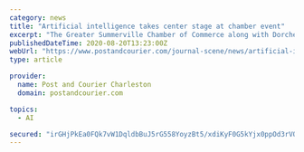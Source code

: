 ```yaml
---
category: news
title: "Artificial intelligence takes center stage at chamber event"
excerpt: "The Greater Summerville Chamber of Commerce along with Dorchester Economic Development held a virtual, Industry Appreciation event. The virtual gathering, presented by TD Bank, took on the challenging"
publishedDateTime: 2020-08-20T13:23:00Z
webUrl: "https://www.postandcourier.com/journal-scene/news/artificial-intelligence-takes-center-stage-at-chamber-event/article_5907bcbc-e2e8-11ea-a0d3-f3f6ce2e639f.html"
type: article

provider:
  name: Post and Courier Charleston
  domain: postandcourier.com

topics:
  - AI

secured: "irGHjPkEa0FQk7vW1DqldbBuJ5rG558YoyzBt5/xdiKyF0G5kYjx0ppOd3rVQkm1n4i/BfVbiRwpMEC3KhfiKGKzWYoyYCPxtijp6hs0jL3j72ySq5m7KlGlDltf7tbulXWNorvVbGysrKQF3dmU3WsmZ0aatsNWDyPHiy+b0K7mprQc04rKDR38D7to4h/amnWveDzd1rYSS+xDk5krxEHzd8FXsPl3eO6g23q3a/slC+32rFceLmqxRWGDsV7oqjp6zmrcaxJdnSS7FHpA60FNiyfj+oPiJv+HBiGAZREGbNDufFokO7Bk36m+KbZZpWo88XFXbSAkNFpMlFQWyA==;jiETnJIwasYXVYE36FW1Iw=="
---
```


